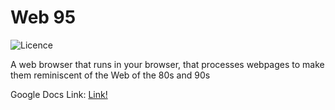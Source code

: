 # Web 95

![Licence](https://img.shields.io/github/license/Juicy-Jaguars/summer-code-jam-2020)

A web browser that runs in your browser, that processes webpages to make them reminiscent of the Web of the 80s and 90s

Google Docs Link: [Link!](https://docs.google.com/document/d/1Al2sDmeRiVlSAbw2IvUGYunUmJly97lBsZy_CnSjtic/edit?usp=sharing)
